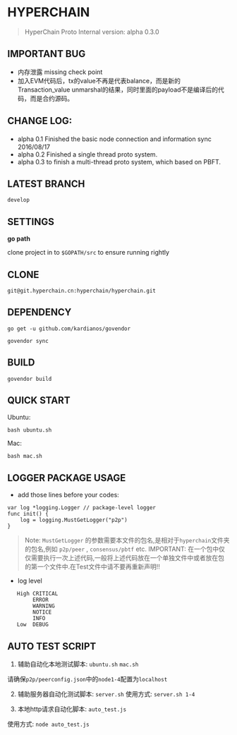 # HYPERCHAIN

>HyperChain Proto  Internal version: alpha 0.3.0

## IMPORTANT BUG
- 内存泄露 missing check point
- 加入EVM代码后，tx的value不再是代表balance，而是新的Transaction_value unmarshal的结果，同时里面的payload不是编译后的代码，而是合约源码。

## CHANGE LOG:

- alpha 0.1 Finished the basic node connection and information sync　2016/08/17 
- alpha 0.2 Finished a single thread proto system.
- alpha 0.3 to finish a multi-thread proto system, which based on PBFT.

## LATEST BRANCH

`develop`

## SETTINGS

**go path**

clone project in to `$GOPATH/src` to ensure running rightly

## CLONE

`git@git.hyperchain.cn:hyperchain/hyperchain.git`

## DEPENDENCY

`go get -u github.com/kardianos/govendor`

`govendor sync`

## BUILD

`govendor build`

## QUICK START 
Ubuntu:

`bash ubuntu.sh`

Mac:

`bash mac.sh`

## LOGGER PACKAGE USAGE
- add those lines before your codes:

```
var log *logging.Logger // package-level logger
func init() {
	log = logging.MustGetLogger("p2p")
}
```

> Note: `MustGetLogger` 的参数需要本文件的包名,是相对于`hyperchain`文件夹的包名,例如 `p2p/peer` , `consensus/pbtf` etc.
> IMPORTANT: 在一个包中仅仅需要执行一次上述代码,一般将上述代码放在一个单独文件中或者放在包的第一个文件中.在Test文件中请不要再重新声明!!


- log level
```
   High CRITICAL
        ERROR
        WARNING
        NOTICE
        INFO
   Low  DEBUG
```

## AUTO TEST SCRIPT
1. 辅助自动化本地测试脚本:
`ubuntu.sh` 
`mac.sh`

请确保`p2p/peerconfig.json`中的`node1-4`配置为`localhost`

2. 辅助服务器自动化测试脚本:
`server.sh`
使用方式:
`server.sh 1-4`

3. 本地http请求自动化脚本:
`auto_test.js`

使用方式:
`node auto_test.js`